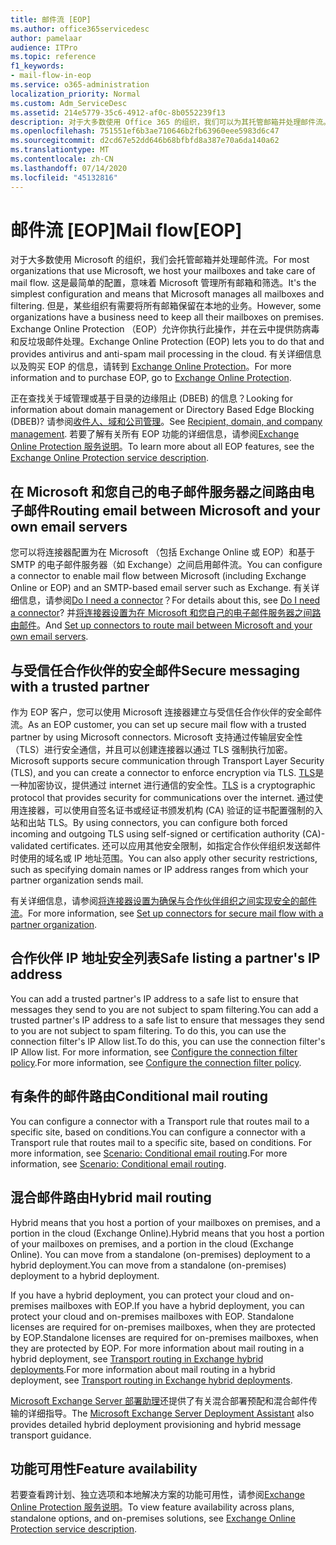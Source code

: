 ```yaml
---
title: 邮件流 [EOP]
ms.author: office365servicedesc
author: pamelaar
audience: ITPro
ms.topic: reference
f1_keywords:
- mail-flow-in-eop
ms.service: o365-administration
localization_priority: Normal
ms.custom: Adm_ServiceDesc
ms.assetid: 214e5779-35c6-4912-af0c-8b0552239f13
description: 对于大多数使用 Office 365 的组织，我们可以为其托管邮箱并处理邮件流。 这是最简单的配置，意味着 Microsoft 管理所有邮箱和筛选。 但是，某些组织有需要将所有邮箱保留在本地的业务。 Exchange Online Protection （EOP）允许你执行此操作，并在云中提供防病毒和反垃圾邮件处理。
ms.openlocfilehash: 751551ef6b3ae710646b2fb63960eee5983d6c47
ms.sourcegitcommit: d2cd67e52dd646b68bfbfd8a387e70a6da140a62
ms.translationtype: MT
ms.contentlocale: zh-CN
ms.lasthandoff: 07/14/2020
ms.locfileid: "45132816"
---
```

# <a name="mail-floweop"></a><span data-ttu-id="2631a-106">邮件流 [EOP]</span><span class="sxs-lookup"><span data-stu-id="2631a-106">Mail flow[EOP]</span></span>

<span data-ttu-id="2631a-107">对于大多数使用 Microsoft 的组织，我们会托管邮箱并处理邮件流。</span><span class="sxs-lookup"><span data-stu-id="2631a-107">For most organizations that use Microsoft, we host your mailboxes and take care of mail flow.</span></span> <span data-ttu-id="2631a-108">这是最简单的配置，意味着 Microsoft 管理所有邮箱和筛选。</span><span class="sxs-lookup"><span data-stu-id="2631a-108">It's the simplest configuration and means that Microsoft manages all mailboxes and filtering.</span></span> <span data-ttu-id="2631a-109">但是，某些组织有需要将所有邮箱保留在本地的业务。</span><span class="sxs-lookup"><span data-stu-id="2631a-109">However, some organizations have a business need to keep all their mailboxes on premises.</span></span> <span data-ttu-id="2631a-110">Exchange Online Protection （EOP）允许你执行此操作，并在云中提供防病毒和反垃圾邮件处理。</span><span class="sxs-lookup"><span data-stu-id="2631a-110">Exchange Online Protection (EOP) lets you to do that and provides antivirus and anti-spam mail processing in the cloud.</span></span> <span data-ttu-id="2631a-111">有关详细信息以及购买 EOP 的信息，请转到 [Exchange Online Protection](https://products.office.com/exchange/exchange-email-security-spam-protection)。</span><span class="sxs-lookup"><span data-stu-id="2631a-111">For more information and to purchase EOP, go to [Exchange Online Protection](https://products.office.com/exchange/exchange-email-security-spam-protection).</span></span>
  
<span data-ttu-id="2631a-112">正在查找关于域管理或基于目录的边缘阻止 (DBEB) 的信息？</span><span class="sxs-lookup"><span data-stu-id="2631a-112">Looking for information about domain management or Directory Based Edge Blocking (DBEB)?</span></span> <span data-ttu-id="2631a-113">请参阅[收件人、域和公司管理](recipient-domain-and-company-management.md)。</span><span class="sxs-lookup"><span data-stu-id="2631a-113">See [Recipient, domain, and company management](recipient-domain-and-company-management.md).</span></span> <span data-ttu-id="2631a-114">若要了解有关所有 EOP 功能的详细信息，请参阅[Exchange Online Protection 服务说明](exchange-online-protection-service-description.md)。</span><span class="sxs-lookup"><span data-stu-id="2631a-114">To learn more about all EOP features, see the [Exchange Online Protection service description](exchange-online-protection-service-description.md).</span></span>
  
## <a name="routing-email-between-microsoft-and-your-own-email-servers"></a><span data-ttu-id="2631a-115">在 Microsoft 和您自己的电子邮件服务器之间路由电子邮件</span><span class="sxs-lookup"><span data-stu-id="2631a-115">Routing email between Microsoft and your own email servers</span></span>

<span data-ttu-id="2631a-116">您可以将连接器配置为在 Microsoft （包括 Exchange Online 或 EOP）和基于 SMTP 的电子邮件服务器（如 Exchange）之间启用邮件流。</span><span class="sxs-lookup"><span data-stu-id="2631a-116">You can configure a connector to enable mail flow between Microsoft (including Exchange Online or EOP) and an SMTP-based email server such as Exchange.</span></span> <span data-ttu-id="2631a-117">有关详细信息，请参阅[Do I need a connector](https://docs.microsoft.com/exchange/mail-flow-best-practices/use-connectors-to-configure-mail-flow/do-i-need-to-create-a-connector)？</span><span class="sxs-lookup"><span data-stu-id="2631a-117">For details about this, see [Do I need a connector](https://docs.microsoft.com/exchange/mail-flow-best-practices/use-connectors-to-configure-mail-flow/do-i-need-to-create-a-connector)?</span></span> <span data-ttu-id="2631a-118">并[将连接器设置为在 Microsoft 和您自己的电子邮件服务器之间路由邮件](https://docs.microsoft.com/exchange/mail-flow-best-practices/use-connectors-to-configure-mail-flow/set-up-connectors-to-route-mail)。</span><span class="sxs-lookup"><span data-stu-id="2631a-118">And [Set up connectors to route mail between Microsoft and your own email servers](https://docs.microsoft.com/exchange/mail-flow-best-practices/use-connectors-to-configure-mail-flow/set-up-connectors-to-route-mail).</span></span>
  
## <a name="secure-messaging-with-a-trusted-partner"></a><span data-ttu-id="2631a-119">与受信任合作伙伴的安全邮件</span><span class="sxs-lookup"><span data-stu-id="2631a-119">Secure messaging with a trusted partner</span></span>

<span data-ttu-id="2631a-120">作为 EOP 客户，您可以使用 Microsoft 连接器建立与受信任合作伙伴的安全邮件流。</span><span class="sxs-lookup"><span data-stu-id="2631a-120">As an EOP customer, you can set up secure mail flow with a trusted partner by using Microsoft connectors.</span></span> <span data-ttu-id="2631a-121">Microsoft 支持通过传输层安全性（TLS）进行安全通信，并且可以创建连接器以通过 TLS 强制执行加密。</span><span class="sxs-lookup"><span data-stu-id="2631a-121">Microsoft supports secure communication through Transport Layer Security (TLS), and you can create a connector to enforce encryption via TLS.</span></span> <span data-ttu-id="2631a-122">[TLS](https://docs.microsoft.com/microsoft-365/compliance/exchange-online-uses-tls-to-secure-email-connections)是一种加密协议，提供通过 internet 进行通信的安全性。</span><span class="sxs-lookup"><span data-stu-id="2631a-122">[TLS](https://docs.microsoft.com/microsoft-365/compliance/exchange-online-uses-tls-to-secure-email-connections) is a cryptographic protocol that provides security for communications over the internet.</span></span> <span data-ttu-id="2631a-123">通过使用连接器，可以使用自签名证书或经证书颁发机构 (CA) 验证的证书配置强制的入站和出站 TLS。</span><span class="sxs-lookup"><span data-stu-id="2631a-123">By using connectors, you can configure both forced incoming and outgoing TLS using self-signed or certification authority (CA)-validated certificates.</span></span> <span data-ttu-id="2631a-124">还可以应用其他安全限制，如指定合作伙伴组织发送邮件时使用的域名或 IP 地址范围。</span><span class="sxs-lookup"><span data-stu-id="2631a-124">You can also apply other security restrictions, such as specifying domain names or IP address ranges from which your partner organization sends mail.</span></span> 
  
<span data-ttu-id="2631a-125">有关详细信息，请参阅[将连接器设置为确保与合作伙伴组织之间实现安全的邮件流](https://docs.microsoft.com/exchange/mail-flow-best-practices/use-connectors-to-configure-mail-flow/set-up-connectors-for-secure-mail-flow-with-a-partner)。</span><span class="sxs-lookup"><span data-stu-id="2631a-125">For more information, see [Set up connectors for secure mail flow with a partner organization](https://docs.microsoft.com/exchange/mail-flow-best-practices/use-connectors-to-configure-mail-flow/set-up-connectors-for-secure-mail-flow-with-a-partner).</span></span>
  
## <a name="safe-listing-a-partners-ip-address"></a><span data-ttu-id="2631a-126">合作伙伴 IP 地址安全列表</span><span class="sxs-lookup"><span data-stu-id="2631a-126">Safe listing a partner's IP address</span></span>

<span data-ttu-id="2631a-127">You can add a trusted partner's IP address to a safe list to ensure that messages they send to you are not subject to spam filtering.</span><span class="sxs-lookup"><span data-stu-id="2631a-127">You can add a trusted partner's IP address to a safe list to ensure that messages they send to you are not subject to spam filtering.</span></span> <span data-ttu-id="2631a-128">To do this, you can use the connection filter's IP Allow list.</span><span class="sxs-lookup"><span data-stu-id="2631a-128">To do this, you can use the connection filter's IP Allow list.</span></span> <span data-ttu-id="2631a-129">For more information, see [Configure the connection filter policy](https://go.microsoft.com/fwlink/p/?LinkID=287108).</span><span class="sxs-lookup"><span data-stu-id="2631a-129">For more information, see [Configure the connection filter policy](https://go.microsoft.com/fwlink/p/?LinkID=287108).</span></span>
  
## <a name="conditional-mail-routing"></a><span data-ttu-id="2631a-130">有条件的邮件路由</span><span class="sxs-lookup"><span data-stu-id="2631a-130">Conditional mail routing</span></span>

<span data-ttu-id="2631a-131">You can configure a connector with a Transport rule that routes mail to a specific site, based on conditions.</span><span class="sxs-lookup"><span data-stu-id="2631a-131">You can configure a connector with a Transport rule that routes mail to a specific site, based on conditions.</span></span> <span data-ttu-id="2631a-132">For more information, see [Scenario: Conditional email routing](https://docs.microsoft.com/exchange/mail-flow-best-practices/use-connectors-to-configure-mail-flow/conditional-mail-routing).</span><span class="sxs-lookup"><span data-stu-id="2631a-132">For more information, see [Scenario: Conditional email routing](https://docs.microsoft.com/exchange/mail-flow-best-practices/use-connectors-to-configure-mail-flow/conditional-mail-routing).</span></span>
  
## <a name="hybrid-mail-routing"></a><span data-ttu-id="2631a-133">混合邮件路由</span><span class="sxs-lookup"><span data-stu-id="2631a-133">Hybrid mail routing</span></span>

<span data-ttu-id="2631a-134">Hybrid means that you host a portion of your mailboxes on premises, and a portion in the cloud (Exchange Online).</span><span class="sxs-lookup"><span data-stu-id="2631a-134">Hybrid means that you host a portion of your mailboxes on premises, and a portion in the cloud (Exchange Online).</span></span> <span data-ttu-id="2631a-135">You can move from a standalone (on-premises) deployment to a hybrid deployment.</span><span class="sxs-lookup"><span data-stu-id="2631a-135">You can move from a standalone (on-premises) deployment to a hybrid deployment.</span></span>
  
<span data-ttu-id="2631a-136">If you have a hybrid deployment, you can protect your cloud and on-premises mailboxes with EOP.</span><span class="sxs-lookup"><span data-stu-id="2631a-136">If you have a hybrid deployment, you can protect your cloud and on-premises mailboxes with EOP.</span></span> <span data-ttu-id="2631a-137">Standalone licenses are required for on-premises mailboxes, when they are protected by EOP.</span><span class="sxs-lookup"><span data-stu-id="2631a-137">Standalone licenses are required for on-premises mailboxes, when they are protected by EOP.</span></span> <span data-ttu-id="2631a-138">For more information about mail routing in a hybrid deployment, see [Transport routing in Exchange hybrid deployments](https://go.microsoft.com/fwlink/p/?LinkId=271757).</span><span class="sxs-lookup"><span data-stu-id="2631a-138">For more information about mail routing in a hybrid deployment, see [Transport routing in Exchange hybrid deployments](https://go.microsoft.com/fwlink/p/?LinkId=271757).</span></span>
  
<span data-ttu-id="2631a-139">[Microsoft Exchange Server 部署助理](https://go.microsoft.com/fwlink/p/?LinkId=287036)还提供了有关混合部署预配和混合邮件传输的详细指导。</span><span class="sxs-lookup"><span data-stu-id="2631a-139">The [Microsoft Exchange Server Deployment Assistant](https://go.microsoft.com/fwlink/p/?LinkId=287036) also provides detailed hybrid deployment provisioning and hybrid message transport guidance.</span></span> 
  
## <a name="feature-availability"></a><span data-ttu-id="2631a-140">功能可用性</span><span class="sxs-lookup"><span data-stu-id="2631a-140">Feature availability</span></span>

<span data-ttu-id="2631a-141">若要查看跨计划、独立选项和本地解决方案的功能可用性，请参阅[Exchange Online Protection 服务说明](exchange-online-protection-service-description.md)。</span><span class="sxs-lookup"><span data-stu-id="2631a-141">To view feature availability across plans, standalone options, and on-premises solutions, see [Exchange Online Protection service description](exchange-online-protection-service-description.md).</span></span>
